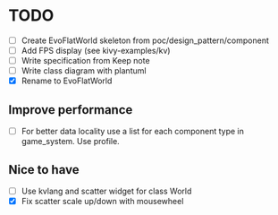 # TODO

- [ ] Create EvoFlatWorld skeleton from poc/design_pattern/component
- [ ] Add FPS display (see kivy-examples/kv)
- [ ] Write specification from Keep note
- [ ] Write class diagram with plantuml
- [x] Rename to EvoFlatWorld

## Improve performance
- [ ] For better data locality use a list for each component type in game_system. Use profile.

## Nice to have
- [ ] Use kvlang and scatter widget for class World
- [x] Fix scatter scale up/down with mousewheel